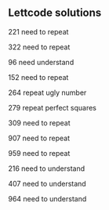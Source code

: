 ## Lettcode solutions

221 need to repeat 

322 need to repeat

96 need understand

152 need to repeat

264 repeat ugly number

279 repeat perfect squares

309 need to repeat

907 need to repeat

959 need to repeat

216 need to understand

407 need to understand

964 need to understand 